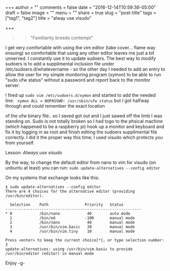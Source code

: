 +++
author = ""
comments = false
date = "2016-12-14T10:59:38-05:00"
draft = false
image = ""
menu = ""
share = true
slug = "post-title"
tags = ["tag1", "tag2"]
title = "alway use visudo"

+++

>>"Familiarity breeds contempt"

I get very comfortable with using the vim editor (take cover... flame way ensuing) so
comfortable that using any other editor leaves me just a bit unnerved. I constantly use it
to update sudoers. The best way to modify sudoers is to add a supplimental inclusion file under
/etc/sudoers.d/whatevername - so the other day I needed to add an entry to allow the user for my
simple monitoring program (xymon) to be able to run "sudo ufw status" without a password and report
back to the monitor server.

I fired up ```sudo vim /etc/sudoers.d/xymon``` and started to add the needed line:
``` xymon ALL = NOPASSWD: /usr/sbin/ufw status``` but I got halfway through and could remember the exact location
<!--more-->
of the ufw binary file.. so I saved got out and I just sawed off the limb I  was standing on. Sudo is not totally broken so I had togo to the phsical machine (which happened to be a raspberry pi) hook up a monitor and keyboard and fix it by logging in as root and finish editing the sudoers supplimental file correctly. I did it the proper way this time; I used visudo which protects you from yourself.

Lesson: *Always use visudo*

By the way, to change the default editor from nano to vim for visudo (on unbuntu at least) you can run:
```sudo update-alternatives --config editor```

On my systems that exchange looks like this:
```
$ sudo update-alternatives --config editor
There are 4 choices for the alternative editor (providing /usr/bin/editor).

  Selection    Path                Priority   Status
------------------------------------------------------------
* 0            /bin/nano            40        auto mode
  1            /bin/ed             -100       manual mode
  2            /bin/nano            40        manual mode
  3            /usr/bin/vim.basic   30        manual mode
  4            /usr/bin/vim.tiny    10        manual mode

Press <enter> to keep the current choice[*], or type selection number: 3
update-alternatives: using /usr/bin/vim.basic to provide /usr/bin/editor (editor) in manual mode
```
   
Enjoy
-g-
